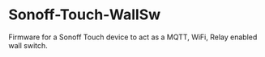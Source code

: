 # Sonoff-Touch-WallSw
Firmware for a Sonoff Touch device to act as a MQTT, WiFi, Relay enabled wall switch.
